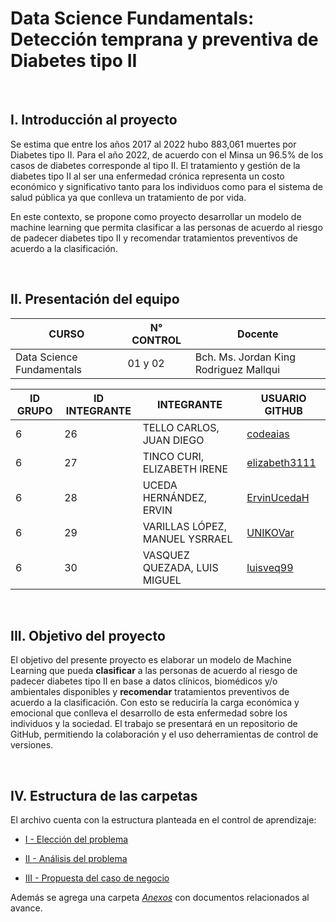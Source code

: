 # Data Science Fundamentals: Detección temprana y preventiva de Diabetes tipo II
   
 
  
## I. Introducción al proyecto

Se estima que entre los años 2017 al 2022 hubo 883,061 muertes por Diabetes tipo II. Para el año 2022, de acuerdo con el Minsa un 96.5% de los casos de diabetes corresponde al tipo II. El tratamiento y gestión de la diabetes tipo II al ser una enfermedad crónica representa un costo económico y significativo tanto para los individuos como para el sistema de salud pública ya que conlleva un tratamiento de por vida. 

En este contexto, se propone como proyecto desarrollar un modelo de machine learning que permita clasificar a las personas de acuerdo al riesgo de padecer diabetes tipo II y recomendar tratamientos preventivos de acuerdo a la clasificación. 
   
 

## II. Presentación del equipo


| CURSO | N° CONTROL | Docente |
| ----------- | ----------- | ----- |
| Data Science Fundamentals | 01 y 02 | Bch. Ms. Jordan King Rodriguez Mallqui |


| ID GRUPO | ID INTEGRANTE | INTEGRANTE | USUARIO GITHUB |
| ----------- | ----------- |----| ----- |
| 6 | 26 | TELLO CARLOS, JUAN DIEGO | [codeaias](https://github.com/codeaias)| 
| 6 | 27 | TINCO CURI, ELIZABETH IRENE | [elizabeth3111](https://github.com/elizabeth3111)|
| 6 | 28 | UCEDA HERNÁNDEZ, ERVIN | [ErvinUcedaH](https://github.com/ErvinUcedaH) |
| 6 | 29 | VARILLAS LÓPEZ, MANUEL YSRRAEL | [UNIKOVar](https://github.com/UNIKOVar)|
| 6 | 30 | VASQUEZ QUEZADA, LUIS MIGUEL | [luisveq99](https://github.com/luisveq99)|
   
 

## III. Objetivo del proyecto

El objetivo del presente proyecto es elaborar un modelo de Machine Learning que pueda **clasificar** a las personas de acuerdo al riesgo de padecer diabetes tipo II en base a datos clínicos, biomédicos y/o ambientales disponibles y **recomendar** tratamientos preventivos de acuerdo a la clasificación. 
Con esto se reduciría la carga económica y emocional que conlleva el desarrollo de esta enfermedad sobre los individuos y la sociedad. El trabajo se presentará en un repositorio de GitHub, permitiendo la colaboración y el uso deherramientas de control de versiones.
   
 

## IV. Estructura de las carpetas

El archivo cuenta con la estructura planteada en el control de aprendizaje:
<!--ts-->

* [I - Elección del problema](https://github.com/UNIKOVar/DSF-Control_I-II/tree/main/I%20-%20Elecci%C3%B3n%20del%20problema)

* [II - Análisis del problema](https://github.com/UNIKOVar/DSF-Control_I-II/tree/main/II%20-%20An%C3%A1lisis%20del%20problema)

* [III - Propuesta del caso de negocio](https://github.com/UNIKOVar/DSF-Control_I-II/tree/main/III%20-%20Propuesta%20del%20caso%20de%20negocio)

<!--te-->

Además se agrega una carpeta *[Anexos](https://github.com/UNIKOVar/DSF-Control_I-II/tree/main/Anexos)* con documentos relacionados al avance.

